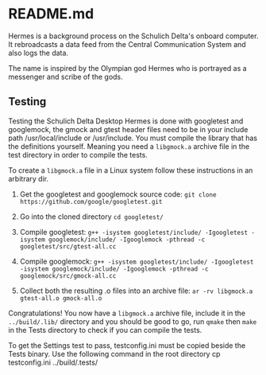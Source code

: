 # README.md

Hermes is a background process on the Schulich Delta's onboard computer. 
It rebroadcasts a data feed from the Central Communication System and also logs the data. 

The name is inspired by the Olympian god Hermes who is portrayed as a messenger and scribe of the gods.

## Testing

Testing the Schulich Delta Desktop Hermes is done with googletest and googlemock, the gmock and gtest header files need to be in your include path /usr/local/include or /usr/include.
You must compile the library that has the definitions yourself.
Meaning you need a `libgmock.a` archive file in the test directory in order to compile the tests.

To create a `libgmock.a` file in a Linux system follow these instructions in an arbitrary dir.

1. Get the googletest and googlemock source code:
    `git clone https://github.com/google/googletest.git`

2. Go into the cloned directory
    `cd googletest/`

3. Compile googletest:
    `g++ -isystem googletest/include/ -Igoogletest -isystem googlemock/include/ -Igooglemock -pthread -c googletest/src/gtest-all.cc`

4. Compile googlemock:
    `g++ -isystem googletest/include/ -Igoogletest -isystem googlemock/include/ -Igooglemock -pthread -c googlemock/src/gmock-all.cc`

5. Collect both the resulting .o files into an archive file:
    `ar -rv libgmock.a gtest-all.o gmock-all.o`

Congratulations! You now have a `libgmock.a` archive file, include it in the `../build/.lib/` directory and you should be good to go, run `qmake` then `make` in the Tests directory to check if you can compile the tests.

To get the Settings test to pass, testconfig.ini must be copied beside the Tests binary. 
Use the following command in the root directory
    cp testconfig.ini ../build/.tests/
